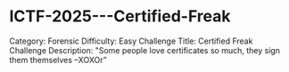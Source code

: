 # ICTF-2025---Certified-Freak

Category: Forensic
Difficulty: Easy
Challenge Title: Certified Freak
Challenge Description: "Some people love certificates so much, they sign them themselves –XOXOr”
